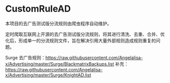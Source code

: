 # CustomRuleAD

本项目的去广告测试版分流规则由爬虫程序自动维护。

定时爬取互联网上开源的去广告测试版分流规则，将其进行清洗、去重、合并、优化后，形成单一的分流规则文件，旨在解决引用大量外部规则造成规则重复的问题。

Surge 去广告规则：https://raw.githubusercontent.com/Angelalisa-x/Advertising/master/Surge/BlackmatrixBackups.list
补充：https://raw.githubusercontent.com/Angelalisa-x/Advertising/master/Surge/KnightAD.list
